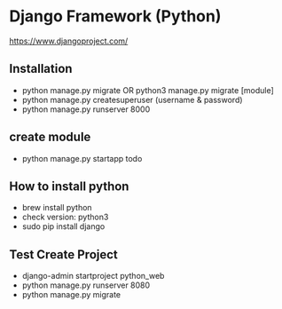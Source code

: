 # Django Framework (Python)
https://www.djangoproject.com/

## Installation
- python manage.py migrate OR python3 manage.py migrate [module]
- python manage.py createsuperuser (username & password)
- python manage.py runserver 8000      


## create module
- python manage.py startapp todo   


## How to install python 
- brew install python
- check version: python3
- sudo pip install django


## Test Create Project
- django-admin startproject python_web
- python manage.py runserver 8080
- python manage.py migrate
